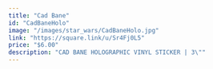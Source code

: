 ```yaml
---
title: "Cad Bane"
id: "CadBaneHolo"
image: "/images/star_wars/CadBaneHolo.jpg"
link: "https://square.link/u/Sr4Fj0L5"
price: "$6.00"
description: "CAD BANE HOLOGRAPHIC VINYL STICKER | 3\""
---
```

